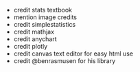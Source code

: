 - credit stats textbook
- mention image credits
- credit simplestatistics
- credit mathjax
- credit anychart
- credit plotly
- credit canvas text editor for easy html use
- credit @benrasmusen for his library